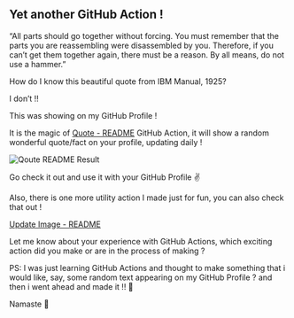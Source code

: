 ## Yet another GitHub Action !

“All parts should go together without forcing. You must remember that the parts you are reassembling were disassembled by you. Therefore, if you can’t get them together again, there must be a reason. By all means, do not use a hammer.”

How do I know this beautiful quote from IBM Manual, 1925?

I don’t !!

This was showing on my GitHub Profile !

It is the magic of [Quote - README](https://github.com/marketplace/actions/quote-readme) GitHub Action, it will show a random wonderful quote/fact on your profile, updating daily !

![Qoute README Result](https://cdn.hashnode.com/res/hashnode/image/upload/v1605511061562/XRBmduzdd.png)

Go check it out and use it with your GitHub Profile ✌

Also, there is one more utility action I made just for fun, you can also check that out !

[Update Image - README](https://github.com/marketplace/actions/update-image-readme)

Let me know about your experience with GitHub Actions, which exciting action did you make or are in the process of making ?

PS: I was just learning GitHub Actions and thought to make something that i would like, say, some random text appearing on my GitHub Profile ? and then i went ahead and made it !! 🙏

Namaste 🙏